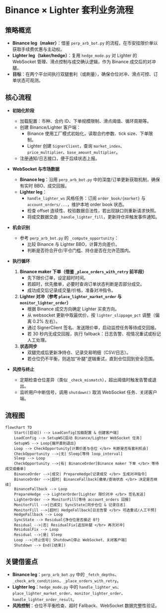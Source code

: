 # Binance × Lighter 套利业务流程

## 策略概览

- **Binance leg（maker）**：借鉴 `perp_arb_bot.py` 的流程，在币安挂限价单以获取手续费优惠与主动权。
- **Lighter leg（taker/hedge）**：复用 `hedge_mode.py` 对 Lighter 的 WebSocket 管理、滑点控制与成交确认逻辑，作为 Binance 成交后的对冲腿。
- **目标**：在两个平台间执行双腿套利（或刷量），确保仓位对冲、滑点可控、订单状态可观测。

## 核心流程

- **初始化阶段**

  - 加载配置：币种、合约 ID、下单规模限制、滑点阈值、循环周期等。
  - 创建 Binance/Lighter 客户端：
    - Binance 使用工厂模式初始化，读取合约参数、tick size、下单限制。
    - Lighter 创建 `SignerClient`，查询 `market_index`、`price_multiplier`、`base_amount_multiplier`。
  - 注册通知/日志接口，便于后续状态上报。

- **WebSocket 与市场数据**

  - **Binance leg**：沿用 `perp_arb_bot.py` 中的深度/订单更新获取机制，确保有实时 BBO、成交回报。
  - **Lighter leg**：
    - `handle_lighter_ws` 风格任务：订阅 `order_book/{market}` 与 `account_orders/...`，维护本地 order book 状态。
    - 检查 offset 连续性、校验数据合法性，若出现缺口则重新请求快照。
    - 将成交数据交由 `_handle_lighter_fill`，更新持仓并触发事件通知。

- **机会识别**

  - 参考 `perp_arb_bot.py` 的 `_compute_opportunity`：
    - 比较 Binance 与 Lighter BBO，计算方向差价。
    - 判断是否符合开仓/平仓门槛、持仓是否在允许范围内。

- **执行循环**

  1. **Binance maker 下单（借鉴 `_place_orders_with_retry` 前半段）**
     - 先下限价订单，设定超时时间。
     - 若超时，优先撤单，必要时查询订单状态判断是否部分成交。
     - 成功成交后记录成交量/价格，准备对冲指令。
  2. **Lighter 对冲（参考 `place_lighter_market_order` 与 `monitor_lighter_order`）**
     - 根据 Binance 成交方向确定 Lighter 买卖方向。
     - 从 websocket 更新中取最优价，按 `lighter_slippage_pct` 调整（偏离 0.2% 左右）。
     - 通过 SignerClient 签名、发送限价单，启动监控任务等待成交回报。
     - 若 30 秒内无成交回报，执行 fallback：日志告警、视情况重试或标记人工处理。
  3. **状态同步**
     - 双腿完成后更新净持仓、记录交易明细（CSV/日志）。
     - 若仓位仍不平衡，则追加“补腿”逻辑重试，直到仓位回到安全范围。

- **风控与终止**
  - 定期检查仓位差异（类似 `_check_mismatch`），超出阈值时触发告警或退出。
  - 监听用户中断信号，调用 `shutdown()` 取消 WebSocket 任务、关闭客户端。

## 流程图

```mermaid
flowchart TD
    Start([启动]) --> LoadConfig[加载配置 & 创建客户端]
    LoadConfig --> SetupWS[启动 Binance/Lighter WebSocket 任务]
    SetupWS --> Loop{循环直到退出}
    Loop --> CheckOpportunity[计算价差与仓位 </br> 判断是否有套利机会]
    CheckOpportunity -->|无| Sleep[等待 loop_interval]
    Sleep --> Loop
    CheckOpportunity -->|有| BinanceOrder[Binance maker 下单 </br> 等待成交或撤单]
    BinanceOrder -->|成交| PrepareHedge[记录成交 </br> 生成对冲指令]
    BinanceOrder -->|超时| BinanceFallback[撤单/查询状态 </br> 决定是否继续]
    BinanceFallback --> Loop
    PrepareHedge --> LighterOrder[Lighter 限价对冲 </br> 签名发送]
    LighterOrder --> MonitorFill[等待 account_orders 回报]
    MonitorFill -->|已成交| SyncState[同步仓位 & 记录日志]
    MonitorFill -->|超时| HedgeFallback[日志告警 </br> 可选重试/人工干预]
    HedgeFallback --> Loop
    SyncState --> Residual{净仓位是否接近 0?}
    Residual -->|否| ResidualFix[追加补腿 </br> 再次对冲]
    ResidualFix --> Loop
    Residual -->|是| Sleep
    Loop -->|终止信号| Shutdown[停止 WebSocket、关闭客户端]
    Shutdown --> End([结束])
```

## 关键借鉴点

- **Binance leg**：`perp_arb_bot.py` 中的 `_fetch_depths`、`_check_arb_conditions`、`_place_orders_with_retry`。
- **Lighter leg**：`hedge_mode.py` 中的 `handle_lighter_ws`、`place_lighter_market_order`、`monitor_lighter_order`、`handle_lighter_order_result`。
- **风险控制**：仓位不平衡检查、超时 Fallback、WebSocket 数据完整性验证。
